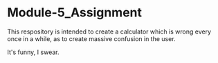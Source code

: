 # Module-5_Assignment

This respository is intended to create a calculator which is wrong every once in a while,
as to create massive confusion in the user.

It's funny, I swear.

